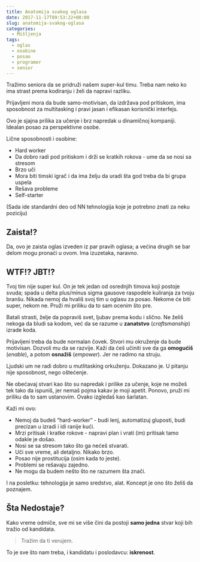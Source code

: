```yaml
---
title: Anatomija svakog oglasa
date: 2017-11-17T09:53:22+00:00
slug: anatomija-svakog-oglasa
categories:
  - Mišljenja
tags:
  - oglas
  - osobine
  - posao
  - programer
  - senior
---
```


Tražimo seniora da se pridruži našem super-kul timu. Treba nam neko ko ima strast prema kodiranju i želi da napravi razliku.

Prijavljeni mora da bude samo-motivisan, da izdržava pod pritiskom, ima sposobnost za multitasking i pravi jasan i efikasan korisnički interfejs.

Ovo je sjajna prilika za učenje i brz napredak u dinamičnoj kompaniji. Idealan posao za perspektivne osobe.

Lične sposobnosti i osobine:

  * Hard worker
  * Da dobro radi pod pritiskom i drži se kratkih rokova - ume da se nosi sa stresom
  * Brzo uči
  * Mora biti timski igrač i da ima želju da uradi šta god treba da bi grupa uspela
  * Rešava probleme
  * Self-starter

(Sada ide standardni deo od NN tehnologija koje je potrebno znati za neku poziciju)

## Zaista!?

Da, ovo je zaista oglas izveden iz par pravih oglasa; a većina drugih se bar delom mogu pronaći u ovom. Ima izuzetaka, naravno.

## WTF!? JBT!?

Tvoj tim nije super kul. On je tek jedan od osrednjih timova koji postoje svuda; spada u delta plus/minus sigma gausove raspodele kuliranja za tvoju branšu. Nikada nemoj da hvališ svoj tim u oglasu za posao. Nekome će biti super, nekom ne. Pruži mi priliku da to sam ocenim što pre.

Batali strasti, želje da popraviš svet, ljubav prema kodu i slično. Ne želiš nekoga da bludi sa kodom, već da se razume u **zanatstvo** (_craftsmanship_) izrade koda.

Prijavljeni treba da bude normalan čovek. Stvori mu okruženje da bude motivisan. Dozvoli mu da se razvije. Kaži da ćeš učiniti sve da ga **omogućiš** (_enable_), a potom **osnažiš** (_empower_). Jer ne radimo na struju.

Ljudski um ne radi dobro u mutlitasking orkuženju. Dokazano je. U pitanju nije sposobnost, nego oštećenje.

Ne obećavaj stvari kao što su napredak i prilike za učenje, koje ne možeš tek tako da ispuniš, jer nemaš pojma kakav je moji apetit. Ponovo, pruži mi priliku da to sam ustanovim. Ovako izgledaš kao šarlatan.

Kaži mi ovo:

  * Nemoj da budeš “hard-worker” - budi lenj, automatizuj gluposti, budi precizan u izradi i idi ranije kući.
  * Mrzi pritisak i kratke rokove - napravi plan i vrati (im) pritisak tamo odakle je došao.
  * Nosi se sa stresom tako što ga nećeš stvarati.
  * Uči sve vreme, ali detaljno. Nikako brzo.
  * Posao nije prostitucija (osim kada to jeste).
  * Problemi se rešavaju zajedno.
  * Ne mogu da budem nešto što ne razumem šta znači.

I na posletku: tehnologija je samo sredstvo, alat. Koncept je ono što želiš da poznajem.

## Šta Nedostaje?

Kako vreme odmiče, sve mi se više čini da postoji **samo jedna** stvar koji bih tražio od kandidata.

> Tražim da ti verujem.

To je sve što nam treba, i kandidatu i poslodavcu: **iskrenost**.